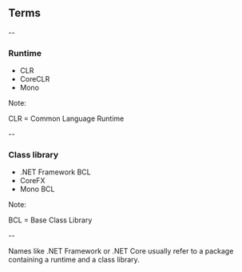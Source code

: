## Terms

--

### Runtime

- CLR
- CoreCLR
- Mono

Note:

CLR = Common Language Runtime

--

### Class library

- .NET Framework BCL
- CoreFX
- Mono BCL

Note:

BCL = Base Class Library

--

Names like .NET Framework or .NET Core usually refer to a package containing a runtime and a class library.
